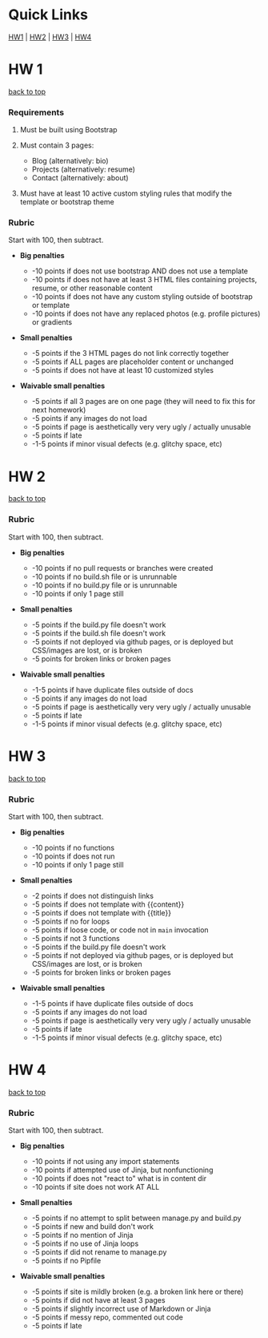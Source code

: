 # Quick Links

[HW1](#hw-1) | [HW2](#hw-2) | [HW3](#hw-3) | [HW4](#hw-4)

# HW 1
[back to top](#Quick-Links)

### Requirements

1. Must be built using Bootstrap

2. Must contain 3 pages:
    * Blog (alternatively: bio)
    * Projects (alternatively: resume)
    * Contact (alternatively: about)

3. Must have at least 10 active custom styling rules that modify the template
or bootstrap theme

### Rubric

Start with 100, then subtract.

* **Big penalties**
    * -10 points if does not use bootstrap AND does not use a template
    * -10 points if does not have at least 3 HTML files containing projects,
      resume, or other reasonable content
    * -10 points if does not have any custom styling outside of bootstrap or
      template
    * -10 points if does not have any replaced photos (e.g. profile pictures)
      or gradients

* **Small penalties**
    * -5 points if the 3 HTML pages do not link correctly together
    * -5 points if ALL pages are placeholder content or unchanged
    * -5 points if does not have at least 10 customized styles

* **Waivable small penalties**
    * -5 points if all 3 pages are on one page (they will need to fix this for
      next homework)
    * -5 points if any images do not load
    * -5 points if page is aesthetically very very ugly / actually unusable
    * -5 points if late
    * -1-5 points if minor visual defects (e.g. glitchy space, etc)

# HW 2
[back to top](#Quick-Links)

### Rubric

Start with 100, then subtract.

* **Big penalties**
    * -10 points if no pull requests or branches were created
    * -10 points if no build.sh file or is unrunnable
    * -10 points if no build.py file or is unrunnable
    * -10 points if only 1 page still

* **Small penalties**
    * -5 points if the build.py file doesn't work
    * -5 points if the build.sh file doesn't work
    * -5 points if not deployed via github pages, or is deployed but CSS/images
      are lost, or is broken
    * -5 points for broken links or broken pages

* **Waivable small penalties**
    * -1-5 points if have duplicate files outside of docs
    * -5 points if any images do not load
    * -5 points if page is aesthetically very very ugly / actually unusable
    * -5 points if late
    * -1-5 points if minor visual defects (e.g. glitchy space, etc)


# HW 3
[back to top](#Quick-Links)

### Rubric

Start with 100, then subtract.

* **Big penalties**
    * -10 points if no functions
    * -10 points if does not run
    * -10 points if only 1 page still

* **Small penalties**
    * -2 points if does not distinguish links
    * -5 points if does not template with {{content}}
    * -5 points if does not template with {{title}}
    * -5 points if no for loops
    * -5 points if loose code, or code not in `main` invocation
    * -5 points if not 3 functions
    * -5 points if the build.py file doesn't work
    * -5 points if not deployed via github pages, or is deployed but CSS/images
      are lost, or is broken
    * -5 points for broken links or broken pages

* **Waivable small penalties**
    * -1-5 points if have duplicate files outside of docs
    * -5 points if any images do not load
    * -5 points if page is aesthetically very very ugly / actually unusable
    * -5 points if late
    * -1-5 points if minor visual defects (e.g. glitchy space, etc)

# HW 4
[back to top](#Quick-Links)

### Rubric

Start with 100, then subtract.

* **Big penalties**
    * -10 points if not using any import statements
    * -10 points if attempted use of Jinja, but nonfunctioning
    * -10 points if does not "react to" what is in content dir
    * -10 points if site does not work AT ALL

* **Small penalties**
    * -5 points if no attempt to split between manage.py and build.py
    * -5 points if new and build don't work
    * -5 points if no mention of Jinja
    * -5 points if no use of Jinja loops
    * -5 points if did not rename to manage.py
    * -5 points if no Pipfile

* **Waivable small penalties**
    * -5 points if site is mildly broken (e.g. a broken link here or there)
    * -5 points if did not have at least 3 pages
    * -5 points if slightly incorrect use of Markdown or Jinja
    * -5 points if messy repo, commented out code
    * -5 points if late


